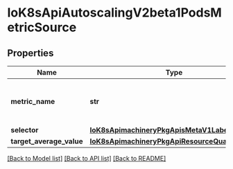 # IoK8sApiAutoscalingV2beta1PodsMetricSource

## Properties
Name | Type | Description | Notes
------------ | ------------- | ------------- | -------------
**metric_name** | **str** | metricName is the name of the metric in question | 
**selector** | [**IoK8sApimachineryPkgApisMetaV1LabelSelector**](IoK8sApimachineryPkgApisMetaV1LabelSelector.md) |  | [optional] 
**target_average_value** | [**IoK8sApimachineryPkgApiResourceQuantity**](IoK8sApimachineryPkgApiResourceQuantity.md) |  | 

[[Back to Model list]](../README.md#documentation-for-models) [[Back to API list]](../README.md#documentation-for-api-endpoints) [[Back to README]](../README.md)

